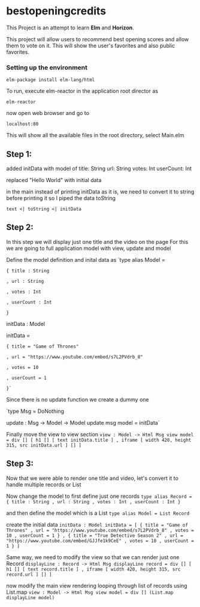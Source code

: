 # bestopeningcredits

This Project is an attempt to learn **Elm** and **Horizon**.

This project will allow users to recommend best opening scores and
allow them to vote on it. This will show the user's favorites and also
public favorites.

### Setting up the environment

`elm-package install elm-lang/html`

To run, execute elm-reactor in the application root director as

`elm-reactor`

now open web browser and go to

`localhost:80`

This will show all the available files in the root directory, select Main.elm

## Step 1:
added initData with model of
title: String
url: String
votes: Int
userCount: Int

replaced "Hello World" with initial data

in the main instead of printing initData as it is, we need to convert
it to string before printing it so I piped the data toString

`text <| toString <| initData`

## Step 2:
In this step we will display just one title and the video on the page
For this we are going to full application model with view, update and model

Define the model definition and inital data as
`type alias Model =

    { title : String

    , url : String

    , votes : Int

    , userCount : Int

    }



initData : Model

initData =

    { title = "Game of Thrones"

    , url = "https://www.youtube.com/embed/s7L2PVdrb_8"

    , votes = 10

    , userCount = 1

    }`
    

Since there is no update function we create a dummy one

`type Msg
    = DoNothing


update : Msg -> Model -> Model
update msg model =
    initData`

Finally move the view to view section
`view : Model -> Html Msg
view model =
    div []
        [ h1 [] [ text initData.title ]
        , iframe [ width 420, height 315, src initData.url ] []
        ]`

## Step 3:
Now that we were able to render one title and video, let's convert it to
handle multiple records or List


Now change the model to first define just one records
`type alias Record =
    { title : String
    , url : String
    , votes : Int
    , userCount : Int
    }`

and then define the model which is a List
`type alias Model =
    List Record`

create the initial data
`initData : Model
initData =
    [ { title = "Game of Thrones"
      , url = "https://www.youtube.com/embed/s7L2PVdrb_8"
      , votes = 10
      , userCount = 1
      }
    , { title = "True Detective Season 2"
      , url = "https://www.youtube.com/embed/GJJfe1k9CeE"
      , votes = 10
      , userCount = 1
      }
    ]`

Same way, we need to modify the view so that we can render just
one Record
`displayLine : Record -> Html Msg
displayLine record =
    div []
        [ h1 [] [ text record.title ]
        , iframe [ width 420, height 315, src record.url ] []
        ]`

now modify the main view rendering looping through list of records using
List.map
`view : Model -> Html Msg
view model =
    div []
        (List.map displayLine model)`
